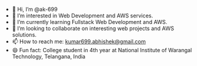 - 👋 Hi, I’m @ak-699
- 👀 I’m interested in Web Development and AWS services.
- 🌱 I’m currently learning Fullstack Web Development and AWS.
- 💞️ I’m looking to collaborate on interesting web projects and AWS solutions.
- 📫 How to reach me: kumar699.abhishek@gmail.com
- 😄 Fun fact: College student in 4th year at National Institute of Warangal Technology, Telangana, India

<!---
ak-699/ak-699 is a ✨ special ✨ repository because its `README.md` (this file) appears on your GitHub profile.
You can click the Preview link to take a look at your changes.
--->
